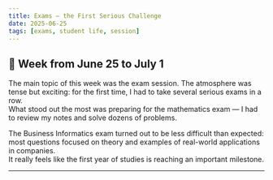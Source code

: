 ```yaml
---
title: Exams — the First Serious Challenge
date: 2025-06-25
tags: [exams, student life, session]
---
```


## 📌 Week from June 25 to July 1  

The main topic of this week was the exam session. The atmosphere was tense but exciting: for the first time, I had to take several serious exams in a row.  
What stood out the most was preparing for the mathematics exam — I had to review my notes and solve dozens of problems.  

The Business Informatics exam turned out to be less difficult than expected: most questions focused on theory and examples of real-world applications in companies.  
It really feels like the first year of studies is reaching an important milestone.  

---

